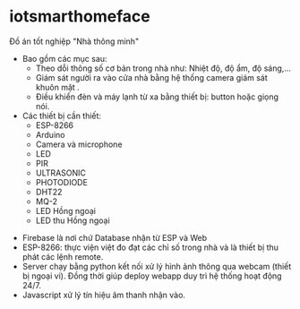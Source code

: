 # iotsmarthomeface
Đồ án tốt nghiệp "Nhà thông minh"
- Bao gồm các mục sau:
  + Theo dỗi thông số cơ bản trong nhà như: Nhiệt độ, độ ẩm, độ sáng,...
  + Giám sát người ra vào cửa nhà bằng hệ thống camera giám sát khuôn mặt .
  + Điều khiển đèn và máy lạnh từ xa bằng thiết bị: button hoặc giọng nói.
- Các thiết bị cần thiết:
  + ESP-8266
  + Arduino
  + Camera và microphone
  + LED
  + PIR
  + ULTRASONIC
  + PHOTODIODE
  + DHT22
  + MQ-2
  + LED Hồng ngoại
  + LED thu Hồng ngoại
* Firebase là nơi chứ Database nhận từ ESP và Web
* ESP-8266: thực viện việt đo đạt các chỉ số trong nhà và là thiết bị thu phát các lệnh remote.
* Server chạy bằng python kết nối xử lý hình ảnh thông qua webcam (thiết bị ngoại vi). Đồng thời giúp deploy webapp duy trì hệ thống hoạt động 24/7.
* Javascript xử lý tín hiệu âm thanh nhận vào.
